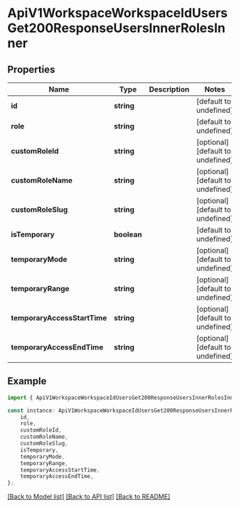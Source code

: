 # ApiV1WorkspaceWorkspaceIdUsersGet200ResponseUsersInnerRolesInner


## Properties

Name | Type | Description | Notes
------------ | ------------- | ------------- | -------------
**id** | **string** |  | [default to undefined]
**role** | **string** |  | [default to undefined]
**customRoleId** | **string** |  | [optional] [default to undefined]
**customRoleName** | **string** |  | [optional] [default to undefined]
**customRoleSlug** | **string** |  | [optional] [default to undefined]
**isTemporary** | **boolean** |  | [default to undefined]
**temporaryMode** | **string** |  | [optional] [default to undefined]
**temporaryRange** | **string** |  | [optional] [default to undefined]
**temporaryAccessStartTime** | **string** |  | [optional] [default to undefined]
**temporaryAccessEndTime** | **string** |  | [optional] [default to undefined]

## Example

```typescript
import { ApiV1WorkspaceWorkspaceIdUsersGet200ResponseUsersInnerRolesInner } from './api';

const instance: ApiV1WorkspaceWorkspaceIdUsersGet200ResponseUsersInnerRolesInner = {
    id,
    role,
    customRoleId,
    customRoleName,
    customRoleSlug,
    isTemporary,
    temporaryMode,
    temporaryRange,
    temporaryAccessStartTime,
    temporaryAccessEndTime,
};
```

[[Back to Model list]](../README.md#documentation-for-models) [[Back to API list]](../README.md#documentation-for-api-endpoints) [[Back to README]](../README.md)
